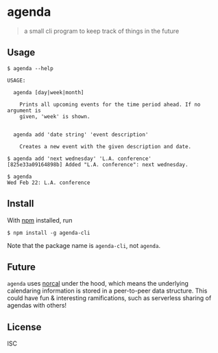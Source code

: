 # agenda

> a small cli program to keep track of things in the future

## Usage

```
$ agenda --help

USAGE:

  agenda [day|week|month]

    Prints all upcoming events for the time period ahead. If no argument is
    given, 'week' is shown.


  agenda add 'date string' 'event description'

    Creates a new event with the given description and date.

$ agenda add 'next wednesday' 'L.A. conference'
[825e33a09164898b] Added "L.A. conference": next wednesday.

$ agenda
Wed Feb 22: L.A. conference
```

## Install

With [npm](https://npmjs.org/) installed, run

```
$ npm install -g agenda-cli
```

Note that the package name is `agenda-cli`, not `agenda`.

## Future

`agenda` uses [norcal](https://github.com/substack/norcal) under the hood, which
means the underlying calendaring information is stored in a peer-to-peer data
structure. This could have fun & interesting ramifications, such as serverless
sharing of agendas with others!

## License

ISC

